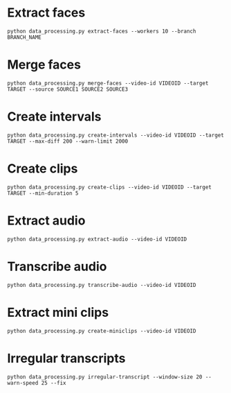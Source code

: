 # Extract faces

```
python data_processing.py extract-faces --workers 10 --branch BRANCH_NAME
```

# Merge faces

```
python data_processing.py merge-faces --video-id VIDEOID --target TARGET --source SOURCE1 SOURCE2 SOURCE3
```

# Create intervals

```
python data_processing.py create-intervals --video-id VIDEOID --target TARGET --max-diff 200 --warn-limit 2000
```

# Create clips

```
python data_processing.py create-clips --video-id VIDEOID --target TARGET --min-duration 5
```

# Extract audio

```
python data_processing.py extract-audio --video-id VIDEOID
```

# Transcribe audio

```
python data_processing.py transcribe-audio --video-id VIDEOID
```

# Extract mini clips

```
python data_processing.py create-miniclips --video-id VIDEOID
```

# Irregular transcripts

```
python data_processing.py irregular-transcript --window-size 20 --warn-speed 25 --fix
```